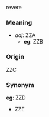 revere
### Meaning
+ _adj_: ZZA
    + __eg__: ZZB

### Origin

ZZC

### Synonym

__eg__: ZZD

+ ZZE


